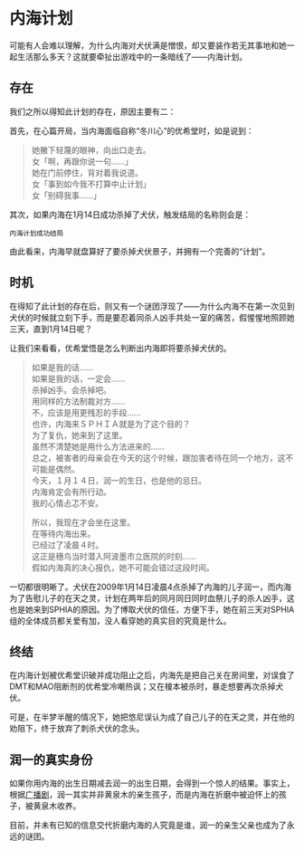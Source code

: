 # 内海计划

可能有人会难以理解，为什么内海对犬伏满是憎恨，却又要装作若无其事地和她一起生活那么多天？这就要牵扯出游戏中的一条暗线了——内海计划。

## 存在

我们之所以得知此计划的存在，原因主要有二：

首先，在心篇开局，当内海面临自称“冬川心”的优希堂时，如是说到：

> 她撇下轻蔑的眼神，向出口走去。  
> 女「啊，再跟你说一句……」  
> 她在门前停住，背对着我说道。  
> 女「事到如今我不打算中止计划」  
> 女「别碍我事……」

其次，如果内海在1月14日成功杀掉了犬伏，触发结局的名称则会是：

`内海计划成功结局`

由此看来，内海早就盘算好了要杀掉犬伏景子，并拥有一个完善的“计划”。

## 时机

在得知了此计划的存在后，则又有一个谜团浮现了——为什么内海不在第一次见到犬伏的时候就立刻下手，而是要忍着同杀人凶手共处一室的痛苦，假惺惺地照顾她三天，直到1月14日呢？

让我们来看看，优希堂悟是怎么判断出内海即将要杀掉犬伏的。

> 如果是我的话……  
> 如果是我的话，一定会……  
> 杀掉凶手。会杀掉吧。  
> 用同样的方法制裁对方……  
> 不，应该是用更残忍的手段……  
> 也许，内海来ＳＰＨＩＡ就是为了这个目的？  
> 为了复仇，她来到了这里。  
> 虽然不清楚她是用什么方法进来的……  
> 总之，被害者的母亲会在今天的这个时候，跟加害者待在同一个地方，这不可能是偶然。  
> 今天，１月１４日，润一的生日，也是他的忌日。  
> 内海肯定会有所行动。  
> 我的心情忐忑不安。
>
> 所以，我现在才会坐在这里。  
> 在等待内海出来。  
> 已经过了凌晨４时。  
> 这正是穗鸟当时潜入阿波墨市立医院的时刻……  
> 假如内海真的决心报仇，她不可能会错过这段时间。

一切都很明晰了。犬伏在2009年1月14日凌晨4点杀掉了内海的儿子润一，而内海为了告慰儿子的在天之灵，计划在两年后的同月同日同时血祭儿子的杀人凶手，这也是她来到SPHIA的原因。为了博取犬伏的信任，方便下手，她在前三天对SPHIA组的全体成员都关爱有加，没人看穿她的真实目的究竟是什么。

## 终结

在内海计划被优希堂识破并成功阻止之后，内海先是把自己关在房间里，对误食了DMT和MAO阻断剂的优希堂冷嘲热讽；又在榎本被杀时，暴走想要再次杀掉犬伏。

可是，在半梦半醒的情况下，她把悠尼误认为成了自己儿子的在天之灵，并在他的劝阻下，终于放弃了刺杀犬伏的念头。

## 润一的真实身份

如果你用内海的出生日期减去润一的出生日期，会得到一个惊人的结果。事实上，根据[广播剧](https://www.bilibili.com/video/BV1gR4y1R7gg)，润一其实并非黄泉木的亲生孩子，而是内海在折磨中被迫怀上的孩子，被黄泉木收养。

目前，并未有已知的信息交代折磨内海的人究竟是谁，润一的亲生父亲也成为了永远的谜团。

